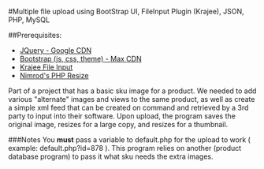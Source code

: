 #Multiple file upload using BootStrap UI, FileInput Plugin (Krajee), JSON, PHP, MySQL

##Prerequisites:
* [JQuery - Google CDN](https://developers.google.com/speed/libraries/#jquery)
* [Bootstrap (js, css, theme) - Max CDN](http://getbootstrap.com/getting-started/)
* [Krajee File Input](http://plugins.krajee.com/file-input)
* [Nimrod's PHP Resize](http://www.nimrodstech.com/php-image-resize/)

Part of a project that has a basic sku image for a product.  We needed to add various "alternate" images and views to the same product, as well as create a simple xml feed that can be created on command and retrieved by a 3rd party to input into their software.  Upon upload, the program saves the original image, resizes for a large copy, and resizes for a thumbnail.

###Notes
You **must** pass a variable to default.php for the upload to work ( example: default.php?id=878 ). This program relies on another (product database program) to pass it what sku needs the extra images.
